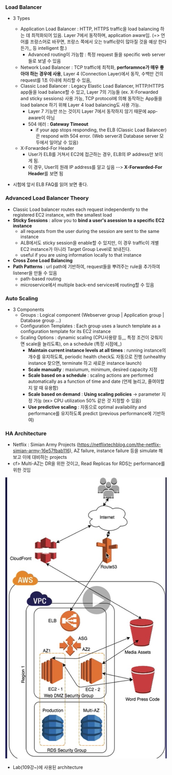 ### Load Balancer

- 3 Types
  - Application Load Balancer : HTTP, HTTPS traffic을 load balancing 하는 데 최적화되어 있음. Layer 7에서 동작하며, application aware임. (=> 언어를 프랑스어로 바꾸면, 프랑스 쪽에서 오는 traffic량이 많아질 것을 예상 한다든가,, 등 intelligent 함.)
    - Advanced routing이 가능함 : 특정 request 들을 specific web server들로 보낼 수 있음
  - Network Load Balancer : TCP traffic에 최적화, **perforamnce가 매우 좋아야 하는 경우에 사용**, Layer 4 (Connection Layer)에서 동작, 수백만 건의 request를 1초 이내에 처리할 수 있음, 
  - Classic Load Balancer : Legacy Elastic Load Balancer, HTTP/HTTPS app들을 load balance할 수 있고, Layer 7의 기능들 (ex. X-Forwarded and sticky sessions) 사용 가능, TCP protocol에 의해 동작하는 App들을 load balance 하기 위해 Layer 4 load balancing도 사용 가능.
    - Layer 7 기능만 쓰는 것이지 Layer 7에서 동작하지 않기 때문에 app-aware이 아님
    - 504 에러 : **Gateway Timeout**
      - if your app stops responding, the ELB (Classic Load Balancer)은 respond with 504 error.
        (Web server과 Database server 모두에서 일어날 수 있음)
  - X-Forwarded-For Header
    - User가 ELB를 거쳐서 EC2에 접근하는 경우, ELB의 IP address만 보이게 됨.
    - 이 경우, User의 원래 IP address를 알고 싶음 --> **X-Forwarded-For Header**를 보면 됨
  
- 시험에 앞서 ELB FAQ를 읽어 보면 좋다. 

  

### Advanced Load Balancer Theory

- Classic Load balancer routes each request independently to the registered EC2 instance, with the smallest load
- **Sticky Sessions** : allow you to **bind a user's asession to a specific EC2 instance**
  - all requests from the user during the session are sent to the same instance
  - ALB에서도 sticky session을 enable할 수 있지만, 이 경우 traffic이 개별 EC2 instance가 아니라 Target Group Level로 보내진다.
  - useful if you are using information locally to that instance
- **Cross Zone Load Balancing**
- **Path Patterns** : url path에 기반하여, request들을 뿌려주는 rule을 추가하여 listener을 만들 수 있음
  - path-based routing
  - microservice에서 multiple back-end services에 routing할 수 있음

### Auto Scaling

- 3 Components
  - Groups : Logical component (Webserver group | Application group | Database group ...)
  - Configuration Templates : Each group uses a launch template as a configuration template for its EC2 instance
  - Scaling Options : dynamic scaling (CPU사용량 등,,, 특정 조건이 갖춰지면 scale을 늘리도록), on a schedule (특정 시점에,,)
    - **Maintain current instance levels at all times** : running instance의 개수를 유지하도록, periodic health check도 자동으로 진행 (unhealthy instance 찾으면, terminate 하고 새로운 instance launch)
    - **Scale manually** : maxiumum, minimum, desired capacity 지정
    - **Scale based on a schedule** : scaling actions are performed automatically as a function of time and date (언제 늘리고, 줄여야할 지 알 때 유용함)
    - **Scale based on demand** : **Using scaling policies** -> parameter 지정 가능 (ex> CPU utilization 50% 같은 것 지정할 수 있음)
    - **Use predictive scaling** : 자동으로 optimal availability and performance를 유지하도록 predict (previous performance에 기반하여)

### HA Architecture

- Netflix : Simian Army Projects (https://netflixtechblog.com/the-netflix-simian-army-16e57fbab116), AZ failure, instance failure 등을 simulate 해보고 이에 대비하는 projects
- cf> Multi-AZ는 DR을 위한 것이고, Read Replicas for RDS는 performance를 위한 것임

![i](./img/HA_architecture.jpg)

- Lab(109강~)에 사용된 architecture